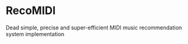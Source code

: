 # RecoMIDI
Dead simple, precise and super-efficient MIDI music recommendation system implementation
